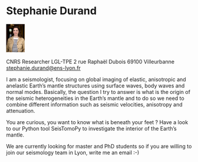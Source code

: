 # Stephanie Durand

<img src="/docs/assets/images/VMPS1710_D_01.JPG" width="10%" height="auto">

CNRS Researcher
LGL-TPE
2 rue Raphaël Dubois
69100 Villeurbanne
stephanie.durand@ens-lyon.fr

I am a seismologist, focusing on global imaging of elastic, anisotropic and anelastic Earth’s mantle structures using surface waves, body waves and normal modes. Basically, the question I try to answer is what is the origin of the seismic heterogeneities in the Earth’s mantle and to do so we need to combine different information such as seismic velocities, anisotropy and attenuation.

You are curious, you want to know what is beneath your feet ? Have a look to our Python tool SeisTomoPy to investigate the interior of the Earth’s mantle.

We are currently looking for master and PhD students so if you are willing to join our seismology team in Lyon, write me an email :-)
